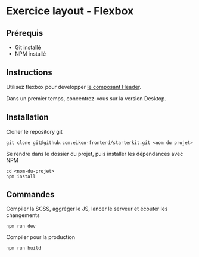 # Exercice layout - Flexbox

## Prérequis

- Git installé
- NPM installé

## Instructions

Utilisez flexbox pour développer [le composant Header](https://www.figma.com/design/5f0NdESDxIKLXNxyMLg57u/Exercice-layout---Flexbox?node-id=0-1&m=dev&t=KYUTqf59AVLYzOqa-1).

Dans un premier temps, concentrez-vous sur la version Desktop.

## Installation

Cloner le repository git

```
git clone git@github.com:eikon-frontend/starterkit.git <nom du projet>
```

Se rendre dans le dossier du projet, puis installer les dépendances avec NPM

```
cd <nom-du-projet>
npm install
```

## Commandes

Compiler la SCSS, aggréger le JS, lancer le serveur et écouter les changements

```
npm run dev
```

Compiler pour la production

```
npm run build
```
